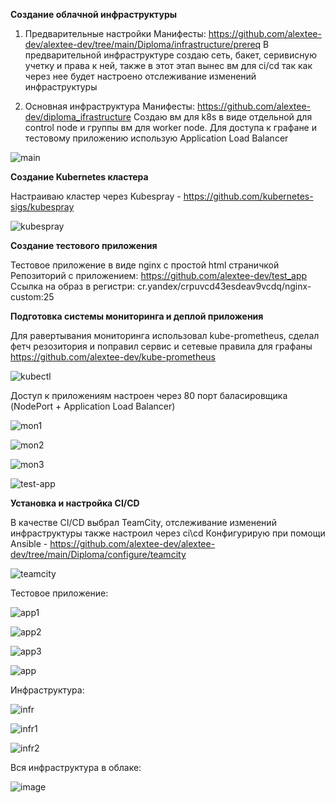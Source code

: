 **Создание облачной инфраструктуры**

1. Предварительные настройки
Манифесты: https://github.com/alextee-dev/alextee-dev/tree/main/Diploma/infrastructure/prereq
В предварительной инфраструктуре создаю сеть, бакет, серивисную учетку и права к ней, также в этот этап вынес вм для ci/cd так как через нее будет настроено отслеживание изменений инфраструктуры

2. Основная инфраструктура
Манифесты: https://github.com/alextee-dev/diploma_ifrastructure
Создаю вм для k8s в виде отдельной для control node и группы вм для worker node. Для доступа к графане и тестовому приложению использую Application Load Balancer

![main](https://github.com/user-attachments/assets/e909071e-f6c0-4ffc-8d41-a5509d4d0e15)


**Создание Kubernetes кластера**

Настраиваю кластер через Kubespray - https://github.com/kubernetes-sigs/kubespray

![kubespray](https://github.com/user-attachments/assets/a5bd90cb-bbd3-4a80-b5b9-2226994ca63e)

**Создание тестового приложения**

Тестовое приложение в виде nginx с простой html страничкой
Репозиторий с приложением: https://github.com/alextee-dev/test_app
Ссылка на образ в регистри: cr.yandex/crpuvcd43esdeav9vcdq/nginx-custom:25

**Подготовка cистемы мониторинга и деплой приложения**

Для равертывания мониторинга использовал kube-prometheus, сделал фетч резозитория и поправил сервис и сетевые правила для графаны https://github.com/alextee-dev/kube-prometheus

![kubectl](https://github.com/user-attachments/assets/4e578c68-44d5-4075-9582-d9e4218a0190)

Доступ к приложениям настроен через 80 порт баласировщика (NodePort + Application Load Balancer)

![mon1](https://github.com/user-attachments/assets/bac4f8ff-05ca-494d-8ccb-c04ac69a0705)

![mon2](https://github.com/user-attachments/assets/9ebe71a1-b32d-4ef2-aef9-e4ea625925ce)

![mon3](https://github.com/user-attachments/assets/b9a74062-2ab4-4ff0-a4c3-d87de9cdedeb)

![test-app](https://github.com/user-attachments/assets/0e262b15-bc0f-4e42-859c-15f3a608566c)

**Установка и настройка CI/CD**

В качестве CI/CD выбрал TeamCity, отслеживание изменений инфраструктуры также настроил через ci\cd
Конфигурирую при помощи Ansible - https://github.com/alextee-dev/alextee-dev/tree/main/Diploma/configure/teamcity

![teamcity](https://github.com/user-attachments/assets/21a3fa62-3973-4c72-b53d-40f81de120ef)

Тестовое приложение:

![app1](https://github.com/user-attachments/assets/e6b78fb9-1790-4161-bda3-852962e8266d)

![app2](https://github.com/user-attachments/assets/09e88362-3881-468b-b2e2-faab661a11b0)

![app3](https://github.com/user-attachments/assets/fcd754a8-5de1-44b3-926f-463535d24965)

![app](https://github.com/user-attachments/assets/266c4c93-7fe6-44d2-bb68-e2e1771ce889)

Инфраструктура:

![infr](https://github.com/user-attachments/assets/e09324cc-4f57-400b-8c59-9486d58c9070)

![infr1](https://github.com/user-attachments/assets/5ab3e9ee-e0d8-465c-b35a-b5db4ed797ec)

![infr2](https://github.com/user-attachments/assets/4e728630-69e8-4294-b9d3-8a4f0da2492d)

Вся инфраструктура в облаке:

![image](https://github.com/user-attachments/assets/341d463b-acd9-4c86-99ee-301930d5682f)





